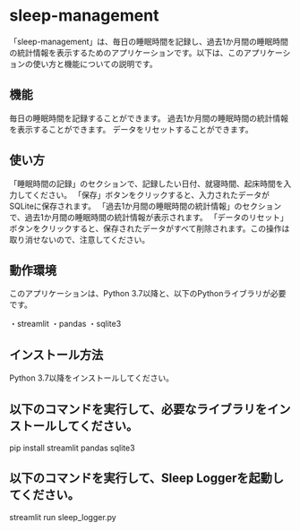 # sleep-management
「sleep-management」は、毎日の睡眠時間を記録し、過去1か月間の睡眠時間の統計情報を表示するためのアプリケーションです。以下は、このアプリケーションの使い方と機能についての説明です。

## 機能 ##
毎日の睡眠時間を記録することができます。
過去1か月間の睡眠時間の統計情報を表示することができます。
データをリセットすることができます。

## 使い方 ##
「睡眠時間の記録」のセクションで、記録したい日付、就寝時間、起床時間を入力してください。
「保存」ボタンをクリックすると、入力されたデータがSQLiteに保存されます。
「過去1か月間の睡眠時間の統計情報」のセクションで、過去1か月間の睡眠時間の統計情報が表示されます。
「データのリセット」ボタンをクリックすると、保存されたデータがすべて削除されます。この操作は取り消せないので、注意してください。
## 動作環境 ##
このアプリケーションは、Python 3.7以降と、以下のPythonライブラリが必要です。

・streamlit
・pandas
・sqlite3

## インストール方法 ##
Python 3.7以降をインストールしてください。

## 以下のコマンドを実行して、必要なライブラリをインストールしてください。
pip install streamlit pandas sqlite3

## 以下のコマンドを実行して、Sleep Loggerを起動してください。
streamlit run sleep_logger.py


